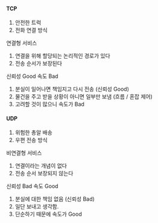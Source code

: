 #### TCP
1) 안전한 트럭
2) 전화 연결 방식

연결형 서비스
1) 연결을 위해 할당되는 논리적인 경로가 있다
2) 전송 순서가 보장된다

신뢰성 Good 속도 Bad
1) 분실이 일어나면 책임지고 다시 전송 (신뢰성 Good)
2) 물건을 주고 받을 상황이 아니면 일부만 보냄 (흐름 / 혼잡 제어)
3) 고려할 것이 많으니 속도가 Bad
#### UDP
1) 위험한 총알 배송
2) 우편 전송 방식

비연결형 서비스
1) 연결이라는 개념이 없다
2) 전송 순서 보장되지 않는다

신뢰성 Bad 속도 Good
1) 분실에 대한 책임 없음 (신뢰성 Bad)
2) 일단 보내고 생각함.
3) 단순하기 때문에 속도가 Good